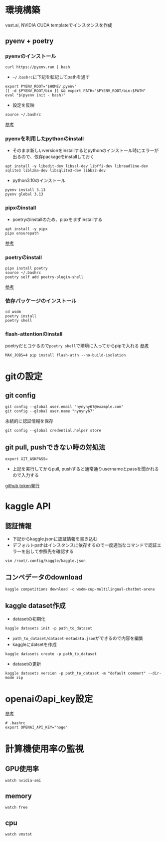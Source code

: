 # 環境構築
vast.ai, NVIDIA CUDA templateでインスタンスを作成

## pyenv + poetry

### pyenvのインストール

```
curl https://pyenv.run | bash
```

- `~/.bashrc`に下記を転記してpathを通す

```
export PYENV_ROOT="$HOME/.pyenv"
[[ -d $PYENV_ROOT/bin ]] && export PATH="$PYENV_ROOT/bin:$PATH"
eval "$(pyenv init - bash)"
```

- 設定を反映

```
source ~/.bashrc
```

[参考](https://github.com/pyenv/pyenv)


### pyenvを利用したpythonのinstall

- そのまま新しいversionをinstallするとpythonのインストール時にエラーが出るので、依存packageをinstallしておく

```
apt install -y libedit-dev libssl-dev libffi-dev libreadline-dev sqlite3 liblzma-dev libsqlite3-dev libbz2-dev
```

- python3.10のインストール

```
pyenv install 3.13
pyenv global 3.13
```

### pipxのinstall
- poetryのinstallのため、pipxをまずinstallする

```
apt install -y pipx
pipx ensurepath
```

[参考](https://pipx.pypa.io/stable/installation/)

### poetryのinstall

```
pipx install poetry
source ~/.bashrc
poetry self add poetry-plugin-shell
```

[参考](https://python-poetry.org/docs/)


### 依存パッケージのインストール

```
cd wsdm
poetry install
poetry shell
```

### flash-attentionのinstall
poetryだとコケるので`poetry shell`で環境に入ってからpipで入れる
[参考](https://github.com/Dao-AILab/flash-attention)

```
MAX_JOBS=4 pip install flash-attn --no-build-isolation
```

# gitの設定

## git config

```
git config --global user.email "nynyny67@example.com"
git config --global user.name "nynyny67"
```

永続的に認証情報を保存
```
git config --global credential.helper store
```

## git pull, pushできない時の対処法

```
export GIT_ASKPASS=
```

- 上記を実行してからpull, pushすると通常通りusernameとpassを聞かれるので入力する

[github token発行](https://github.com/settings/tokens)


# kaggle API
## 認証情報
- 下記からkaggle.jsonに認証情報を書き込む
- デフォルトpathはインスタンスに依存するので一度適当なコマンドで認証エラーを出して参照先を確認する

```
vim /root/.config/kaggle/kaggle.json
```

## コンペデータのdownload

```
kaggle competitions download -c wsdm-cup-multilingual-chatbot-arena
```

## kaggle dataset作成

- datasetの初期化

```
kaggle datasets init -p path_to_dataset
```

- `path_to_dataset/dataset-metadata.json`ができるので内容を編集
- kaggleにdatsetを作成

```
kaggle datasets create -p path_to_dataset
```

- datasetの更新

```
kaggle datasets version -p path_to_dataset -m "default comment" --dir-mode zip
```

# openaiのapi_key設定

[参考](https://platform.openai.com/docs/quickstart)

```
# .bashrc
export OPENAI_API_KEY="hoge"
```

# 計算機使用率の監視
## GPU使用率

```
watch nvidia-smi
```

## memory

```
watch free
```

## cpu

```
watch vmstat
```
